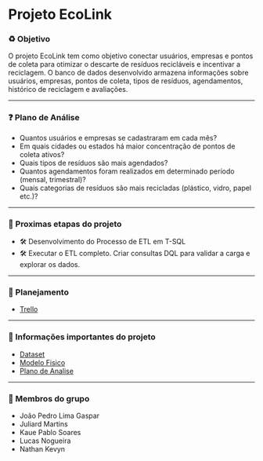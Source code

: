 # Projeto EcoLink 


### ♻️ Objetivo
O projeto EcoLink tem como objetivo conectar usuários, empresas e pontos de coleta para
otimizar o descarte de resíduos recicláveis e incentivar a reciclagem.
O banco de dados desenvolvido armazena informações sobre usuários, empresas, pontos de
coleta, tipos de resíduos, agendamentos, histórico de reciclagem e avaliações.

---

### ❓ Plano de Análise

- Quantos usuários e empresas se cadastraram em cada mês?
- Em quais cidades ou estados há maior concentração de pontos de coleta ativos?
- Quais tipos de resíduos são mais agendados?
- Quantos agendamentos foram realizados em determinado período (mensal, trimestral)?
- Quais categorias de resíduos são mais recicladas (plástico, vidro, papel etc.)?

---

### 📆 Proximas etapas do projeto 
- 🛠️ Desenvolvimento do Processo de ETL em T-SQL 
- 🛠️ Executar o ETL completo. Criar consultas DQL para validar a carga e explorar os dados.

---

###  📌 Planejamento

- [Trello](https://trello.com/b/IYqji8Ii/meu-quadro-do-trello)

---

###  📝 Informações importantes do projeto
-  [Dataset](https://dados.prefeitura.sp.gov.br/dataset/ecopontos)
-  [Modelo Fisico](./modelo_fisico.PNG)
-  [Plano de Analise](./plano_de_analise.pdf)

---

### 👥 Membros do grupo
- João Pedro Lima Gaspar 
- Juliard Martins 
- Kaue Pablo Soares
- Lucas Nogueira
- Nathan Kevyn 
